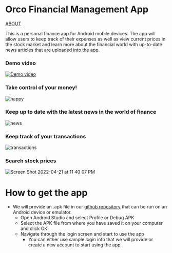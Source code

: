 # Orco Financial Management App
[ABOUT](https://sccapstone.github.io/Orco/about)


This is a personal finance app for Android mobile devices. The app will allow users to keep track of their expenses as well as view current prices in the stock market and learn more about the financial world with up-to-date news articles that are uploaded into the app.

### Demo video

[![Demo video](https://media.discordapp.net/attachments/882401239466389517/953079718381510696/killer-whale-dollar-sign-fishhook-260nw-1587335251.png)](https://user-images.githubusercontent.com/77368286/165200144-070370d7-e60d-429f-85b3-2c9d085081c6.mp4 "DemoVideo")





### Take control of your money!
![happy](https://user-images.githubusercontent.com/58493059/164344689-b2cd1afc-6e6f-4409-b4bf-7dcefadbd3bc.png)

### Keep up to date with the latest news in the world of finance
![news](https://user-images.githubusercontent.com/77368286/164345665-fff15de5-0908-4a47-9681-c5e67bfefcba.png)

### Keep track of your transactions
![transactions](https://user-images.githubusercontent.com/77368286/164347692-7c8e94af-13e6-41a2-bd48-c8c188ba9609.png)

### Search stock prices
![Screen Shot 2022-04-21 at 11 40 07 PM](https://user-images.githubusercontent.com/37082925/164591744-68d5ceb4-6ccd-4385-ad7f-a6470a35b801.png)







# How to get the app

- We will provide an .apk file in our [github repository](https://github.com/SCCapstone/Orco/) that can be run on an Android device or emulator. 
    - Open Android Studio and select Profile or Debug APK
    - Select the APK file from where you have saved it on your computer and click OK.
    - Navigate through the login screen and start to use the app
        - You can either use sample login info that we will provide or create a new account to start using the app.

